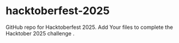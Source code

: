 # hacktoberfest-2025
GitHub repo for Hacktoberfest 2025. Add Your files to complete the Hacktober 2025 challenge 
.
